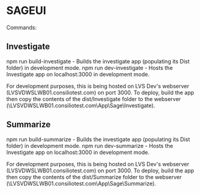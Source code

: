 # SAGEUI

Commands:
## Investigate
npm run build-investigate - Builds the investigate app (populating its Dist folder) in development mode.
npm run dev-investigate - Hosts the Investigate app on localhost:3000 in development mode.

For development purposes, this is being hosted on LVS Dev's webserver (LVSVDWSLWB01.consiliotest.com) on port 3000. To deploy, build the app then copy the contents of the dist/Investigate folder to the webserver (\\LVSVDWSLWB01.consiliotest.com\App\Sage\Investigate).


## Summarize

npm run build-summarize - Builds the investigate app (populating its Dist folder) in development mode.
npm run dev-summarize - Hosts the Investigate app on localhost:3000 in development mode.

For development purposes, this is being hosted on LVS Dev's webserver (LVSVDWSLWB01.consiliotest.com) on port 3000. To deploy, build the app then copy the contents of the dist/Summarize folder to the webserver (\\LVSVDWSLWB01.consiliotest.com\App\Sage\Summarize).
